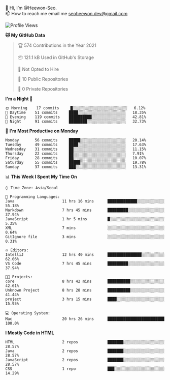 👋 Hi, I’m @Heewon-Seo.  
📫 How to reach me email me seoheewon.dev@gmail.com 

 <!--START_SECTION:waka-->
![Profile Views](http://img.shields.io/badge/Profile%20Views-60-blue)

**🐱 My GitHub Data** 

> 🏆 574 Contributions in the Year 2021
 > 
> 📦 121.1 kB Used in GitHub's Storage 
 > 
> 🚫 Not Opted to Hire
 > 
> 📜 10 Public Repositories 
 > 
> 🔑 0 Private Repositories  
 > 
**I'm a Night 🦉** 

```text
🌞 Morning    17 commits     █░░░░░░░░░░░░░░░░░░░░░░░░   6.12% 
🌆 Daytime    51 commits     ████░░░░░░░░░░░░░░░░░░░░░   18.35% 
🌃 Evening    119 commits    ██████████░░░░░░░░░░░░░░░   42.81% 
🌙 Night      91 commits     ████████░░░░░░░░░░░░░░░░░   32.73%

```
📅 **I'm Most Productive on Monday** 

```text
Monday       56 commits     █████░░░░░░░░░░░░░░░░░░░░   20.14% 
Tuesday      49 commits     ████░░░░░░░░░░░░░░░░░░░░░   17.63% 
Wednesday    31 commits     ██░░░░░░░░░░░░░░░░░░░░░░░   11.15% 
Thursday     22 commits     ██░░░░░░░░░░░░░░░░░░░░░░░   7.91% 
Friday       28 commits     ██░░░░░░░░░░░░░░░░░░░░░░░   10.07% 
Saturday     55 commits     █████░░░░░░░░░░░░░░░░░░░░   19.78% 
Sunday       37 commits     ███░░░░░░░░░░░░░░░░░░░░░░   13.31%

```


📊 **This Week I Spent My Time On** 

```text
⌚︎ Time Zone: Asia/Seoul

💬 Programming Languages: 
Java                     11 hrs 16 mins      █████████████░░░░░░░░░░░░   55.18% 
Markdown                 7 hrs 45 mins       █████████░░░░░░░░░░░░░░░░   37.94% 
JavaScript               1 hr 5 mins         █░░░░░░░░░░░░░░░░░░░░░░░░   5.35% 
XML                      7 mins              ░░░░░░░░░░░░░░░░░░░░░░░░░   0.64% 
GitIgnore file           3 mins              ░░░░░░░░░░░░░░░░░░░░░░░░░   0.31%

🔥 Editors: 
IntelliJ                 12 hrs 40 mins      ███████████████░░░░░░░░░░   62.06% 
VS Code                  7 hrs 45 mins       █████████░░░░░░░░░░░░░░░░   37.94%

🐱‍💻 Projects: 
core                     8 hrs 42 mins       ██████████░░░░░░░░░░░░░░░   42.61% 
Unknown Project          8 hrs 28 mins       ██████████░░░░░░░░░░░░░░░   41.44% 
project                  3 hrs 15 mins       ████░░░░░░░░░░░░░░░░░░░░░   15.95%

💻 Operating System: 
Mac                      20 hrs 26 mins      █████████████████████████   100.0%

```

**I Mostly Code in HTML** 

```text
HTML                     2 repos             ███████░░░░░░░░░░░░░░░░░░   28.57% 
Java                     2 repos             ███████░░░░░░░░░░░░░░░░░░   28.57% 
JavaScript               2 repos             ███████░░░░░░░░░░░░░░░░░░   28.57% 
CSS                      1 repo              ███░░░░░░░░░░░░░░░░░░░░░░   14.29%

```
<!--END_SECTION:waka-->

